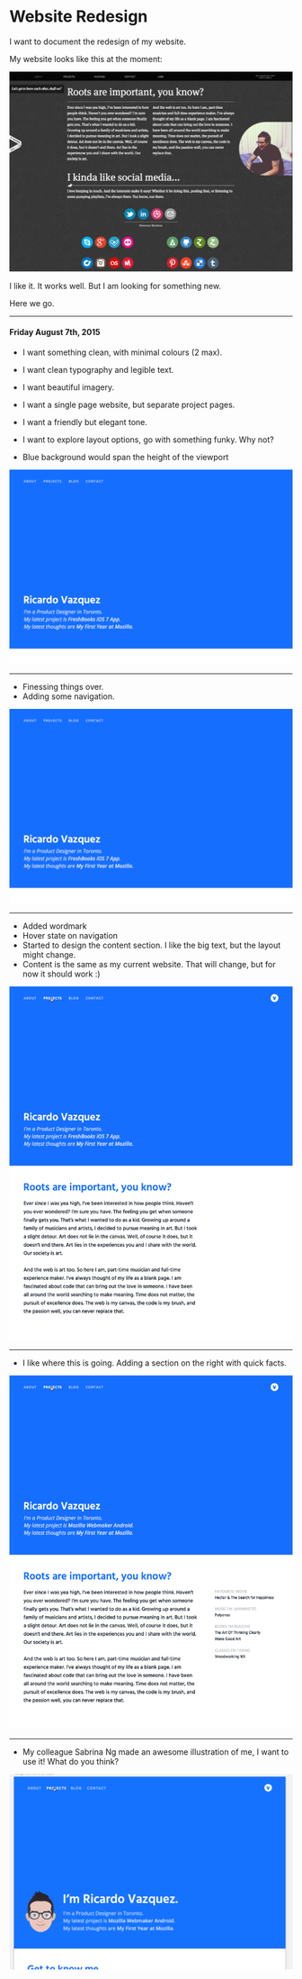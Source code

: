 # Website Redesign

I want to document the redesign of my website.

My website looks like this at the moment:  

![](img/0.png)

I like it. It works well. But I am looking for something new.

Here we go.

---

#### Friday August 7th, 2015

- I want something clean, with minimal colours (2 max).
- I want clean typography and legible text.
- I want beautiful imagery.
- I want a single page website, but separate project pages.
- I want a friendly but elegant tone.
- I want to explore layout options, go with something funky. Why not?

- Blue background would span the height of the viewport

![](img/1.png)

---

- Finessing things over.
- Adding some navigation.

![](img/1.png)

---

- Added wordmark
- Hover state on navigation
- Started to design the content section. I like the big text, but the layout might change.
- Content is the same as my current website. That will change, but for now it should work :)

![](img/2.png)

---

- I like where this is going. Adding a section on the right with quick facts.

![](img/3.png)

---

- My colleague Sabrina Ng made an awesome illustration of me, I want to use it! What do you think?

![](img/4.png)
